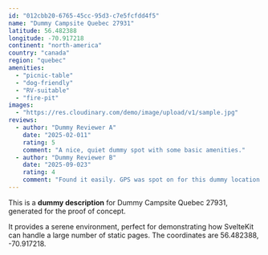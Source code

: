 ```yaml
---
id: "012cbb20-6765-45cc-95d3-c7e5fcfdd4f5"
name: "Dummy Campsite Quebec 27931"
latitude: 56.482388
longitude: -70.917218
continent: "north-america"
country: "canada"
region: "quebec"
amenities:
  - "picnic-table"
  - "dog-friendly"
  - "RV-suitable"
  - "fire-pit"
images:
  - "https://res.cloudinary.com/demo/image/upload/v1/sample.jpg"
reviews:
  - author: "Dummy Reviewer A"
    date: "2025-02-011"
    rating: 5
    comment: "A nice, quiet dummy spot with some basic amenities."
  - author: "Dummy Reviewer B"
    date: "2025-09-023"
    rating: 4
    comment: "Found it easily. GPS was spot on for this dummy location."
---
```


This is a **dummy description** for Dummy Campsite Quebec 27931, generated for the proof of concept.

It provides a serene environment, perfect for demonstrating how SvelteKit can handle a large number of static pages. The coordinates are 56.482388, -70.917218.
